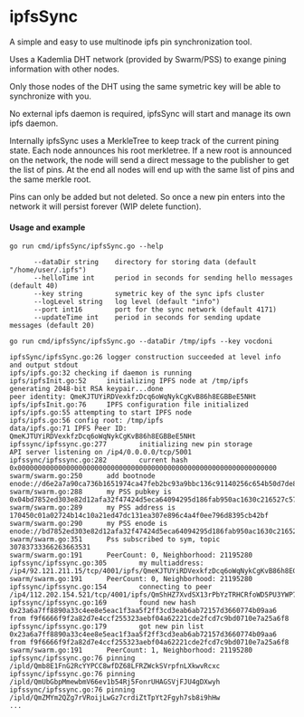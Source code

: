 # ipfsSync

A simple and easy to use multinode ipfs pin synchronization tool.

Uses a Kademlia DHT network (provided by Swarm/PSS) to exange pining information with other nodes.

Only those nodes of the DHT using the same symetric key will be able to synchronize with you.

No external ipfs daemon is required, ipfsSync will start and manage its own ipfs daemon.

Internally ipfsSync uses a MerkleTree to keep track of the current pining state. Each node announces his root merkletree. If a new root is announced on the network, the node will send a direct message to the publisher to get the list of pins. At the end all nodes will end up with the same list of pins and the same merkle root.

Pins can only be added but not deleted. So once a new pin enters into the network it will persist forever (WIP delete function).

#### Usage and example

```
go run cmd/ipfsSync/ipfsSync.go --help

      --dataDir string    directory for storing data (default "/home/user/.ipfs")
      --helloTime int     period in seconds for sending hello messages (default 40)
      --key string        symetric key of the sync ipfs cluster
      --logLevel string   log level (default "info")
      --port int16        port for the sync network (default 4171)
      --updateTime int    period in seconds for sending update messages (default 20)
```

```
go run cmd/ipfsSync/ipfsSync.go --dataDir /tmp/ipfs --key vocdoni

ipfsSync/ipfsSync.go:26 logger construction succeeded at level info and output stdout
ipfs/ipfs.go:32 checking if daemon is running
ipfs/ipfsInit.go:52     initializing IPFS node at /tmp/ipfs
generating 2048-bit RSA keypair...done
peer identity: QmeKJTUYiRDVexkfzDcq6oWqNykCgKvB86h8EGBBeE5NHt
ipfs/ipfsInit.go:76     IPFS configuration file initialized
ipfs/ipfs.go:55 attempting to start IPFS node
ipfs/ipfs.go:56 config root: /tmp/ipfs
data/ipfs.go:71 IPFS Peer ID: QmeKJTUYiRDVexkfzDcq6oWqNykCgKvB86h8EGBBeE5NHt
ipfssync/ipfssync.go:277        initializing new pin storage
API server listening on /ip4/0.0.0.0/tcp/5001
ipfssync/ipfssync.go:282        current hash 0x0000000000000000000000000000000000000000000000000000000000000000
swarm/swarm.go:250      add bootnode enode://d6e2a7a90ca736b1651974ca47feb2bc93a9bbc136c91140256c654b50d7de8c52d993fed56737bfabdf210b6892132471e8da499ce7a4b95c917d70935c3af2@109.201.1.151:4171
swarm/swarm.go:288      my PSS pubkey is 0x04bd7852ed303e82d12afa32f47424d5eca64094295d186fab950ac1630c216527c57a2cca27a03aeb160e2c4fc3261208a9b1272422430daf8a9cc4d49ef230a9
swarm/swarm.go:289      my PSS address is 170450c01a02724b14c10a21ed47dc131ea307e896c4a4f0ee796d8395cb42bf
swarm/swarm.go:290      my PSS enode is enode://bd7852ed303e82d12afa32f47424d5eca64094295d186fab950ac1630c216527c57a2cca27a03aeb160e2c4fc3261208a9b1272422430daf8a9cc4d49ef230a9@92.121.211.15:31000
swarm/swarm.go:351      Pss subscribed to sym, topic 30783733366263663531
swarm/swarm.go:191      PeerCount: 0, Neighborhood: 21195280
ipfssync/ipfssync.go:305        my multiaddress: /ip4/92.121.211.15/tcp/4001/ipfs/QmeKJTUYiRDVexkfzDcq6oWqNykCgKvB86h8EGBBeE5NHt
swarm/swarm.go:191      PeerCount: 0, Neighborhood: 21195280
ipfssync/ipfssync.go:154        connecting to peer /ip4/112.202.154.521/tcp/4001/ipfs/QmShHZ7XvdSX13rPbYzTRHCRfoWD5PU3YWP7wF6Zhea4na
ipfssync/ipfssync.go:169        found new hash 0x23a6a7ff8890a33c4ee8e5eac1f3aa5f2ff3cd3eab6ab72157d3660774b09aa6 from f9f6666f9f2a82d7e4ccf255323aebf04a62221cde2fcd7c9bd0710e7a25a6f8
ipfssync/ipfssync.go:179        got new pin list 0x23a6a7ff8890a33c4ee8e5eac1f3aa5f2ff3cd3eab6ab72157d3660774b09aa6 from f9f6666f9f2a82d7e4ccf255323aebf04a62221cde2fcd7c9bd0710e7a25a6f8
swarm/swarm.go:191      PeerCount: 1, Neighborhood: 21195280
ipfssync/ipfssync.go:76 pinning /ipld/Qmb8E1FnG2RcYYPCC8wfDZ68LFRZWckSVrpfnLXkwvRcxc
ipfssync/ipfssync.go:76 pinning /ipld/QmUbGbpMmewbmV66ev1b54Rj5FonrUHAGSVjFJU4gDXwyh
ipfssync/ipfssync.go:76 pinning /ipld/QmZMYm2QZg7rVRoijLwGz7crdiZtTpYt2Fgyh7sb8i9hHw
...
```
